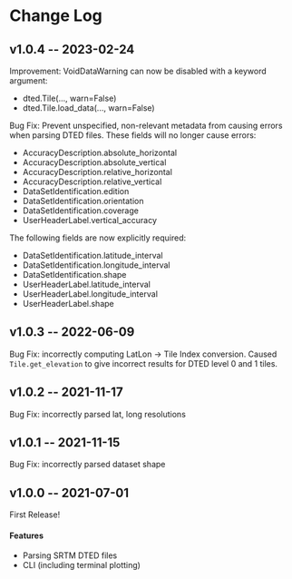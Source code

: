# Change Log

## v1.0.4 -- 2023-02-24

Improvement: VoidDataWarning can now be disabled with a keyword argument:
* dted.Tile(..., warn=False)
* dted.Tile.load_data(..., warn=False)

Bug Fix: Prevent unspecified, non-relevant metadata from causing errors
  when parsing DTED files.
These fields will no longer cause errors:
* AccuracyDescription.absolute_horizontal
* AccuracyDescription.absolute_vertical
* AccuracyDescription.relative_horizontal
* AccuracyDescription.relative_vertical
* DataSetIdentification.edition
* DataSetIdentification.orientation
* DataSetIdentification.coverage
* UserHeaderLabel.vertical_accuracy

The following fields are now explicitly required:
* DataSetIdentification.latitude_interval
* DataSetIdentification.longitude_interval
* DataSetIdentification.shape
* UserHeaderLabel.latitude_interval
* UserHeaderLabel.longitude_interval
* UserHeaderLabel.shape

## v1.0.3 -- 2022-06-09

Bug Fix: incorrectly computing LatLon -> Tile Index conversion.
  Caused `Tile.get_elevation` to give incorrect results for DTED
  level 0 and 1 tiles.

## v1.0.2 -- 2021-11-17

Bug Fix: incorrectly parsed lat, long resolutions

## v1.0.1 -- 2021-11-15

Bug Fix: incorrectly parsed dataset shape

## v1.0.0 -- 2021-07-01

First Release!

#### Features
* Parsing SRTM DTED files
* CLI (including terminal plotting)
